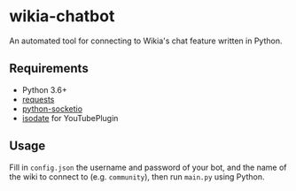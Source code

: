 # wikia-chatbot

An automated tool for connecting to Wikia's chat feature written in Python.

## Requirements

* Python 3.6+
* [requests](https://pypi.org/project/requests/)
* [python-socketio](https://pypi.org/project/python-socketio/)
* [isodate](https://pypi.org/project/isodate/) for YouTubePlugin

## Usage

Fill in `config.json` the username and password of your bot, and the name of the wiki to connect to (e.g. `community`), then run `main.py` using Python.

